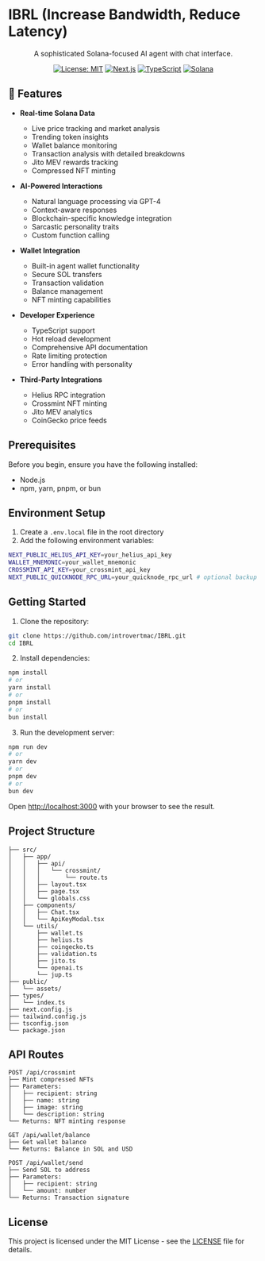 # IBRL (Increase Bandwidth, Reduce Latency)

<div align="center">

A sophisticated Solana-focused AI agent with chat interface.

[![License: MIT](https://img.shields.io/badge/License-MIT-yellow.svg)](https://opensource.org/licenses/MIT)
[![Next.js](https://img.shields.io/badge/Next.js-14-black)](https://nextjs.org/)
[![TypeScript](https://img.shields.io/badge/TypeScript-5-blue)](https://www.typescriptlang.org/)
[![Solana](https://img.shields.io/badge/Solana-1.87-purple)](https://solana.com/)

</div>

## 🚀 Features

- **Real-time Solana Data**
  - Live price tracking and market analysis
  - Trending token insights
  - Wallet balance monitoring
  - Transaction analysis with detailed breakdowns
  - Jito MEV rewards tracking
  - Compressed NFT minting

- **AI-Powered Interactions**
  - Natural language processing via GPT-4
  - Context-aware responses
  - Blockchain-specific knowledge integration
  - Sarcastic personality traits
  - Custom function calling

- **Wallet Integration**
  - Built-in agent wallet functionality
  - Secure SOL transfers
  - Transaction validation
  - Balance management
  - NFT minting capabilities

- **Developer Experience**
  - TypeScript support
  - Hot reload development
  - Comprehensive API documentation
  - Rate limiting protection
  - Error handling with personality

- **Third-Party Integrations**
  - Helius RPC integration
  - Crossmint NFT minting
  - Jito MEV analytics
  - CoinGecko price feeds

## Prerequisites

Before you begin, ensure you have the following installed:
- Node.js 
- npm, yarn, pnpm, or bun

## Environment Setup

1. Create a `.env.local` file in the root directory
2. Add the following environment variables:
```bash
NEXT_PUBLIC_HELIUS_API_KEY=your_helius_api_key
WALLET_MNEMONIC=your_wallet_mnemonic
CROSSMINT_API_KEY=your_crossmint_api_key
NEXT_PUBLIC_QUICKNODE_RPC_URL=your_quicknode_rpc_url # optional backup for helius
```

## Getting Started

1. Clone the repository:
```bash
git clone https://github.com/introvertmac/IBRL.git
cd IBRL
```

2. Install dependencies:
```bash
npm install
# or
yarn install
# or
pnpm install
# or
bun install
```

3. Run the development server:
```bash
npm run dev
# or
yarn dev
# or
pnpm dev
# or
bun dev
```

Open [http://localhost:3000](http://localhost:3000) with your browser to see the result.

## Project Structure

```
├── src/
│   ├── app/
│   │   ├── api/
│   │   │   └── crossmint/
│   │   │       └── route.ts
│   │   ├── layout.tsx
│   │   ├── page.tsx
│   │   └── globals.css
│   ├── components/
│   │   ├── Chat.tsx
│   │   └── ApiKeyModal.tsx
│   └── utils/
│       ├── wallet.ts
│       ├── helius.ts
│       ├── coingecko.ts
│       ├── validation.ts
│       ├── jito.ts
│       └── openai.ts
│       └── jup.ts
├── public/
│   └── assets/
├── types/
│   └── index.ts
├── next.config.js
├── tailwind.config.js
├── tsconfig.json
└── package.json
```

## API Routes

```
POST /api/crossmint
├── Mint compressed NFTs
├── Parameters:
│   ├── recipient: string
│   ├── name: string
│   ├── image: string
│   └── description: string
└── Returns: NFT minting response

GET /api/wallet/balance
├── Get wallet balance
└── Returns: Balance in SOL and USD

POST /api/wallet/send
├── Send SOL to address
├── Parameters:
│   ├── recipient: string
│   └── amount: number
└── Returns: Transaction signature
```

## License

This project is licensed under the MIT License - see the [LICENSE](LICENSE) file for details.

